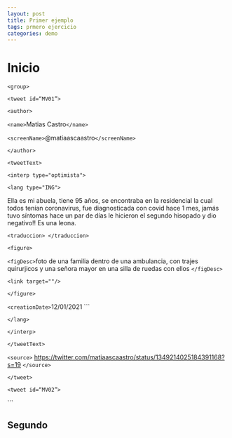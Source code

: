 ```yaml
---
layout: post
title: Primer ejemplo 
tags: prmero ejercicio 
categories: demo
---
```


# Inicio

`<group>`

`<tweet id=“MV01”>`

`<author>`

`<name>`Matias Castro`</name>`

`<screenName>`@matiaascaastro`</screenName>`

`</author>`

`<tweetText>`

`<interp type="optimista">`

`<lang type="ING">`

Ella es mi abuela, tiene 95 años, se encontraba en la residencial la cual todos tenían coronavirus, fue diagnosticada con covid hace 1 mes, jamás tuvo síntomas hace un par de días le hicieron el segundo hisopado y dio negativo!! Es una leona.

`<traduccion> </traduccion>`

`<figure>`

`<figDesc>`foto de una familia dentro de una ambulancia, con trajes quirurjicos y una señora mayor en una silla de ruedas con ellos `</figDesc>`

`<link target=""/>`

`</figure>`

`<creationDate>`12/01/2021 `</creationDate>``

`</lang>`

`</interp>`

`</tweetText>`

`<source>` https://twitter.com/matiaascaastro/status/1349214025184391168?s=19 `</source>`

`</tweet>`

`<tweet id=“MV02”>`

`</group>``


## Segundo

